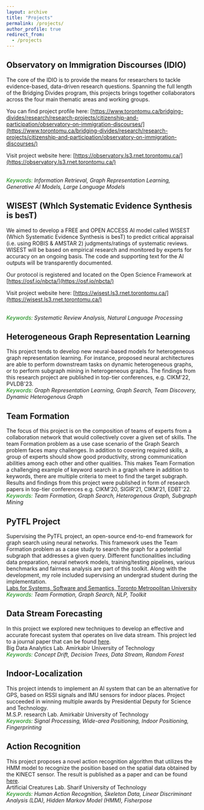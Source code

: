```yaml
---
layout: archive
title: "Projects"
permalink: /projects/
author_profile: true
redirect_from:
  - /projects
---
```


## Observatory on Immigration Discourses (IDIO)
The core of the IDIO is to provide the means for researchers to tackle evidence-based, data-driven research questions. Spanning the full length of the Bridging Divides program, this projects brings together collaborators across the four main thematic areas and working groups.

You can find project profile here: [https://www.torontomu.ca/bridging-divides/research/research-projects/citizenship-and-participation/observatory-on-immigration-discourses/](https://www.torontomu.ca/bridging-divides/research/research-projects/citizenship-and-participation/observatory-on-immigration-discourses/)

Visit project website here: [https://observatory.ls3.rnet.torontomu.ca/](https://observatory.ls3.rnet.torontomu.ca/)

<br/> *<span style="color:green;">Keywords:</span> Information Retrieval, Graph Representation Learning, Generative AI Models, Large Language Models*
<br/>

## WISEST (WhIch Systematic Evidence Synthesis is besT)
We aimed to develop a FREE and OPEN ACCESS AI model called WISEST (Which Systematic Evidence Synthesis is besT) to predict critical appraisal (i.e. using ROBIS & AMSTAR 2) judgments/ratings of systematic reviews.
WISEST will be based on empirical research and monitored by experts for accuracy on an ongoing basis.
The code and supporting text for the AI outputs will be transparently documented.

Our protocol is registered and located on the Open Science Framework at [https://osf.io/nbcta/](https://osf.io/nbcta/)

Visit project website here: [https://wisest.ls3.rnet.torontomu.ca/](https://wisest.ls3.rnet.torontomu.ca/)

<br/> *<span style="color:green;">Keywords:</span>  Systematic Review Analysis, Natural Language Processing*
<br/>

## Heterogeneous Graph Representation Learning
This project tends to develop new neural-based models for heterogeneous graph representation learning. For instance, proposed neural architectures are able to perform downstream tasks on dynamic heterogeneous graphs, or to perform subgraph mining in heterogeneous graphs. The findings from this research project are published in top-tier conferences, e.g. CIKM'22, PVLDB'23.
<br/> *<span style="color:green;">Keywords:</span> Graph Representation Learning, Graph Search, Team Discovery, Dynamic Heterogenous Graph*
<br/>

## Team Formation
The focus of this project is on the composition of teams of experts from a collaboration network that would collectively cover a given set of skills. The team Formation problem as a use case scenario of the Graph Search problem faces many challenges. In addition to covering required skills, a group of experts should show good productivity, strong communication abilities among each other and other qualities. This makes Team Formation a challenging example of keyword search in a graph where in addition to keywords, there are multiple criteria to meet to find the target subgraph. Results and findings from this project were published in form of research papers in top-tier conferences e.g. CIKM'20, SIGIR'21, CIKM'21, EDBT'22.
<br/> *<span style="color:green;">Keywords:</span> Team Formation, Graph Search, Heterogenous Graph, Subgraph Mining*
<br/>

## PyTFL Project
Supervising the PyTFL project, an open-source end-to-end framework for graph search using neural networks. This framework uses the Team Formation problem as a case study to search the graph for a potential subgraph that addresses a given query. Different functionalities including data preparation, neural network models, training/testing pipelines, various benchmarks and fairness analysis are part of this toolkit. Along with the development, my role included supervising an undergrad student during the implementation.
<br/>[Labs for Systems, Software and Semantics, Toronto Metropolitan University](https://ls3.rnet.torontomu.ca/)
<br/> *<span style="color:green;">Keywords:</span> Team Formation, Graph Search, NLP, Toolkit*
<br/>

## Data Stream Forecasting
In this project we explored new techniques to develop an effective and accurate forecast system that operates on live data stream. This project led to a journal paper that can be found [here](https://hal.archives-ouvertes.fr/hal-02821058/document).
<br/>Big Data Analytics Lab. Amirkabir University of Technology
<br/> *<span style="color:green;">Keywords:</span> Concept Drift, Decision Trees, Data Stream, Random Forest*
<br/>

## Indoor-Localization
This project intends to implement an AI system that can be an alternative for GPS, based on RSSI signals and IMU sensors for indoor places. Project succeeded in winning multiple awards by Presidential Deputy for Science and Technology. 
<br/>M.S.P. research Lab. Amirkabir University of Technology
<br/> *<span style="color:green;">Keywords:</span> Signal Processing, Wide-area Positioning, Indoor Positioning, Fingerprinting*
<br/>

## Action Recognition
This project proposes a novel action recognition algorithm that utilizes the HMM model to recognize the position based on the spatial data obtained by the KINECT sensor. The result is published as a paper and can be found [here](https://ieeexplore.ieee.org/document/8219411/).
<br/>Artificial Creatures Lab. Sharif University of Technology
<br/> *<span style="color:green;">Keywords:</span> Human Action Recognition, Skeleton Data, Linear Discriminant Analysis (LDA), Hidden Markov Model (HMM), Fisherpose*





